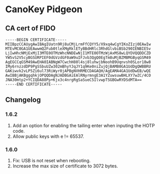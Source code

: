 # CanoKey Pidgeon

## CA cert of FIDO

```
-----BEGIN CERTIFICATE-----
MIIBpzCCAUygAwIBAgIUatn9Rj8uCMjLrmFfCQYY5/X9xq4wCgYIKoZIzj0EAwIw
MTEvMC0GA1UEAwwmQ2Fub0tleXMgRklETyBBdHRlc3RhdGlvbiBSb290IENBIE5v
LjIwHhcNMjExMjI3MTE0OTMzWhcNNDEwNjI1MTE0OTMzWjAxMS8wLQYDVQQDDCZD
YW5vS2V5cyBGSURPIEF0dGVzdGF0aW9uIFJvb3QgQ0EgTm8uMjBZMBMGByqGSM49
AgEGCCqGSM49AwEHA0IABNgW7CwchH80l4sj8luhwjbNoohB9Uqnvsh0SLor18w8
IMy6rnzzdDP9PgSSbuUZw302mBhyYJqJY1q9Ke0niZujQjBAMB0GA1UdDgQWBBRU
GAKiwvk2vLP5Zi6ul73RiWyr0jAPBgNVHRMECDAGAQH/AgEAMA4GA1UdDwEB/wQE
AwIBBjAKBggqhkjOPQQDAgNJADBGAiEAlRNyrmngE3A1YZuwsuwBHLXY7wZC/4CO
JNA30mtp2+YCIQDA88Pp+Kjx3c4nrgRgSaSueC5IlvwpTSGBGwRYDSdMTA==
-----END CERTIFICATE-----
```

## Changelog

### 1.6.2

1. Add an option for enabling the tailing enter when inputing the HOTP code.
2. Allow public keys with e != 65537.

### 1.6.0

1. Fix: USB is not reset when rebooting.
2. Increase the max size of certificate to 3072 bytes.
